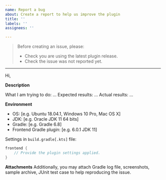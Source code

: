 ```yaml
---
name: Report a bug
about: Create a report to help us improve the plugin
title: ''
labels: ''
assignees: ''

---
```


> Before creating an issue, please:
> - Check you are using the latest plugin release.
> - Check the issue was not reported yet.

---

Hi,

**Description**

What I am trying to do: ...
Expected results: ...
Actual results: ...

**Environment**
 
- OS: [e.g. Ubuntu 18.04.1, Windows 10 Pro, Mac OS X]
- JDK: [e.g. Oracle JDK 11 64 bits]
- Gradle: [e.g. Gradle 6.8]
- Frontend Gradle plugin: [e.g. 6.0.1 JDK 11]

Settings in `build.gradle[.kts]` file:
```groovy
frontend {
    // Provide the plugin settings applied.
}
```

**Attachments**
Additionally, you may attach Gradle log file, screenshots, sample archive, JUnit test case to help reproducing the issue.
